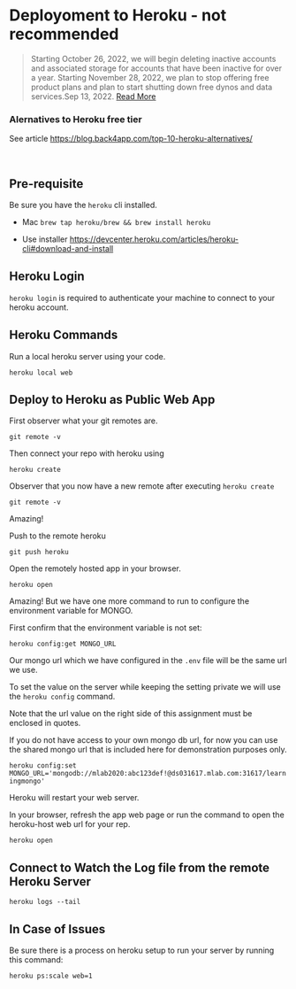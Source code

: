 # Deployoment to Heroku - not recommended

> Starting October 26, 2022, we will begin deleting inactive accounts and associated storage for accounts that have been inactive for over a year. Starting November 28, 2022, we plan to stop offering free product plans and plan to start shutting down free dynos and data services.Sep 13, 2022. [Read More](https://bit.ly/3fpI2r9) 

### Alernatives to Heroku free tier
See article https://blog.back4app.com/top-10-heroku-alternatives/

<br />

## Pre-requisite
Be sure you have the `heroku` cli installed.

- Mac `brew tap heroku/brew && brew install heroku`

- Use installer <https://devcenter.heroku.com/articles/heroku-cli#download-and-install>

## Heroku Login

`heroku login` is required to authenticate your machine to connect to your heroku account.

## Heroku Commands

Run a local heroku server using your code.

`heroku local web`

## Deploy to Heroku as Public Web App

First observer what your git remotes are.

`git remote -v`

Then connect your repo with heroku using

`heroku create`

Observer that you now have a new remote after executing `heroku create`

`git remote -v`

Amazing!

Push to the remote heroku

`git push heroku`

Open the remotely hosted app in your browser.

`heroku open`

Amazing! But we have one more command to run to configure the environment variable for MONGO.

First confirm that the environment variable is not set:

`heroku config:get MONGO_URL`

Our mongo url which we have configured in the `.env` file will be the same url we use.

To set the value on the server while keeping the setting private we will use the `heroku config` command.

Note that the url value on the right side of this assignment must be enclosed in quotes.

If you do not have access to your own mongo db url, for now you can use the shared mongo url that is included here for demonstration purposes only.

`heroku config:set MONGO_URL='mongodb://mlab2020:abc123def!@ds031617.mlab.com:31617/learningmongo'`

Heroku will restart your web server.

In your browser, refresh the app web page or run the command to open the heroku-host web url for your rep.

`heroku open`

## Connect to Watch the Log file from the remote Heroku Server

`heroku logs --tail`

## In Case of Issues

Be sure there is a process on heroku setup to run your server by running this command:

`heroku ps:scale web=1`
